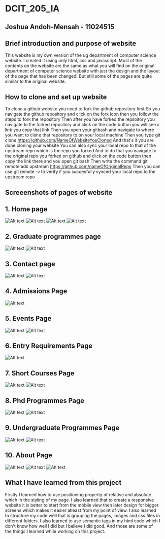 # DCIT_205_IA
## Joshua Andoh-Mensah - 11024515
## Brief introduction and purpose of website
This website is my own version of the ug department of computer science website. I created it using only html, css and javascript. Most of the contents on the website are the same as what you will find on the original department of computer science website with just the design and the layout of the page that has been changed. But still some of the pages are quite similar to the original website.

## How to clone and set up website
To clone a github website you need to fork the github repository first
So you navigate the github repository and click on the fork icon then you follow the steps to fork the repository
Then after you have forked the repsoitory you navigate to the forked repository and click on the code button you will see a link you copy that link 
Then you open your gitbash and navigate to where you want to clone that repository to on your local machine
Then you type git clone https://github.com/NameOfWebsiteYouCloned
And that's it you are done cloning your website
You can also sync your local repo to that of the upstream repo which is the repo you forked
And to do that you navigate to the original repo you forked on github and click on the code button then copy the link there and you open git bash
Then write the command git remote add upstream https://github.com/nameOfOriginalRepo
Then you can use git remote -v to verify if you succesfully synced your local repo to the upstream repo


## Screeenshots of pages of website
## 1. Home page
![Alt text](images/image.png)
![Alt text](images/image-1.png)
![Alt text](images/image-2.png)
![Alt text](images/image-3.png)

## 2. Graduate programmes page
![Alt text](images/image-4.png)
![Alt text](images/image-5.png)

## 3. Contact page
![Alt text](images/image-6.png)
![Alt text](images/image-7.png)

## 4. Admissions Page
![Alt text](images/image-8.png)

## 5. Events Page
![Alt text](images/image-9.png)
![Alt text](images/image-10.png)

## 6. Entry Requirements Page
![Alt text](images/image-11.png)

## 7. Short Courses Page
![Alt text](images/image-12.png)
![Alt text](images/image-13.png)

## 8. Phd Programmes Page
![Alt text](images/image-19.png)
![Alt text](images/image-20.png)

## 9. Undergraduate Programmes Page
![Alt text](images/image-17.png)
![Alt text](images/image-18.png)

## 10. About Page
![Alt text](images/image-14.png)
![Alt text](images/image-15.png)
![Alt text](images/image-16.png)


## What I have learned from this project
Firstly I learned how to use positioning property of relative and absolute which in the styling of my page. I also learned that to create a responsive website it is better to start from the mobile view then later design for bigger screens which makes it easier atleast from my point of view. I also learned to structure my code well that is grouping the pages, images and css files in different folders. I also learned to use semantic tags in my html code which I don't know how well I did but I believe I did good. And those are some of the things I learned while working on this project.